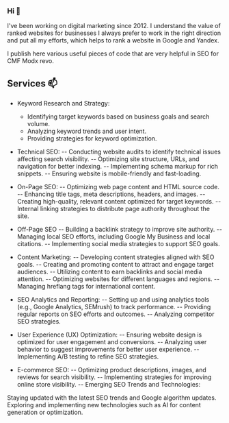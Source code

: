### Hi 👋

I've been working on digital marketing since 2012. I understand the value of ranked websites for businesses I always prefer to work in the right direction and put all my efforts, which helps to rank a website in Google and Yandex.

I publish here various useful pieces of code that are very helpful in SEO for CMF Modx revo. 

## Services 📫


- Keyword Research and Strategy:
  - Identifying target keywords based on business goals and search volume.
  - Analyzing keyword trends and user intent.
  - Providing strategies for keyword optimization.
  
- Technical SEO:
-- Conducting website audits to identify technical issues affecting search visibility.
-- Optimizing site structure, URLs, and navigation for better indexing.
-- Implementing schema markup for rich snippets.
-- Ensuring website is mobile-friendly and fast-loading.

- On-Page SEO:
-- Optimizing web page content and HTML source code.
-- Enhancing title tags, meta descriptions, headers, and images.
-- Creating high-quality, relevant content optimized for target keywords.
-- Internal linking strategies to distribute page authority throughout the site.
  
- Off-Page SEO
-- Building a backlink strategy to improve site authority.
-- Managing local SEO efforts, including Google My Business and local citations.
-- Implementing social media strategies to support SEO goals.

- Content Marketing:
-- Developing content strategies aligned with SEO goals.
-- Creating and promoting content to attract and engage target audiences.
-- Utilizing content to earn backlinks and social media attention.
-- Optimizing websites for different languages and regions.
-- Managing hreflang tags for international content.

- SEO Analytics and Reporting:
-- Setting up and using analytics tools (e.g., Google Analytics, SEMrush) to track performance.
-- Providing regular reports on SEO efforts and outcomes.
-- Analyzing competitor SEO strategies.
  
- User Experience (UX) Optimization:
-- Ensuring website design is optimized for user engagement and conversions.
-- Analyzing user behavior to suggest improvements for better user experience.
-- Implementing A/B testing to refine SEO strategies.

- E-commerce SEO:
-- Optimizing product descriptions, images, and reviews for search visibility.
-- Implementing strategies for improving online store visibility.
-- Emerging SEO Trends and Technologies:

Staying updated with the latest SEO trends and Google algorithm updates.
Exploring and implementing new technologies such as AI for content generation or optimization.
                  
                  

<!--
**4e6ka/4e6ka** is a ✨ _special_ ✨ repository because its `README.md` (this file) appears on your GitHub profile.

Here are some ideas to get you started:

- 🔭 I’m currently working on ...
- 🌱 I’m currently learning ...
- 👯 I’m looking to collaborate on ...
- 🤔 I’m looking for help with ...
- 💬 Ask me about ...
- 📫 How to reach me: ...
- 😄 Pronouns: ...
- ⚡ Fun fact: ...
-->
